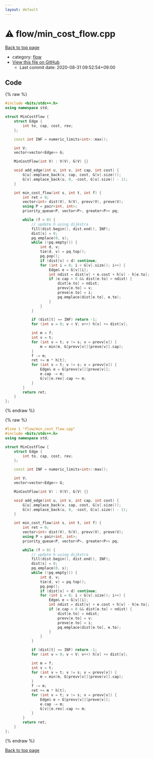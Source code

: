```yaml
---
layout: default
---
```


<!-- mathjax config similar to math.stackexchange -->
<script type="text/javascript" async
  src="https://cdnjs.cloudflare.com/ajax/libs/mathjax/2.7.5/MathJax.js?config=TeX-MML-AM_CHTML">
</script>
<script type="text/x-mathjax-config">
  MathJax.Hub.Config({
    TeX: { equationNumbers: { autoNumber: "AMS" }},
    tex2jax: {
      inlineMath: [ ['$','$'] ],
      processEscapes: true
    },
    "HTML-CSS": { matchFontHeight: false },
    displayAlign: "left",
    displayIndent: "2em"
  });
</script>

<script type="text/javascript" src="https://cdnjs.cloudflare.com/ajax/libs/jquery/3.4.1/jquery.min.js"></script>
<script src="https://cdn.jsdelivr.net/npm/jquery-balloon-js@1.1.2/jquery.balloon.min.js" integrity="sha256-ZEYs9VrgAeNuPvs15E39OsyOJaIkXEEt10fzxJ20+2I=" crossorigin="anonymous"></script>
<script type="text/javascript" src="../../assets/js/copy-button.js"></script>
<link rel="stylesheet" href="../../assets/css/copy-button.css" />


# :warning: flow/min_cost_flow.cpp

<a href="../../index.html">Back to top page</a>

* category: <a href="../../index.html#cff5497121104c2b8e0cb41ed2083a9b">flow</a>
* <a href="{{ site.github.repository_url }}/blob/master/flow/min_cost_flow.cpp">View this file on GitHub</a>
    - Last commit date: 2020-08-31 09:52:54+09:00




## Code

<a id="unbundled"></a>
{% raw %}
```cpp
#include <bits/stdc++.h>
using namespace std;

struct MinCostFlow {
    struct Edge {
        int to, cap, cost, rev;
    };

    const int INF = numeric_limits<int>::max();

    int V;
    vector<vector<Edge>> G;

    MinCostFlow(int V) : V(V), G(V) {}

    void add_edge(int u, int v, int cap, int cost) {
        G[u].emplace_back(v, cap, cost, G[v].size());
        G[v].emplace_back(u, 0, -cost, G[u].size() - 1);
    }

    int min_cost_flow(int s, int t, int f) {
        int ret = 0;
        vector<int> dist(V), h(V), prevv(V), preve(V);
        using P = pair<int, int>;
        priority_queue<P, vector<P>, greater<P>> pq;

        while (f > 0) {
            // update h using dijkstra
            fill(dist.begin(), dist.end(), INF);
            dist[s] = 0;
            pq.emplace(0, s);
            while (!pq.empty()) {
                int d, v;
                tie(d, v) = pq.top();
                pq.pop();
                if (dist[v] < d) continue;
                for (int i = 0; i < G[v].size(); i++) {
                    Edge& e = G[v][i];
                    int ndist = dist[v] + e.cost + h[v] - h[e.to];
                    if (e.cap > 0 && dist[e.to] > ndist) {
                        dist[e.to] = ndist;
                        prevv[e.to] = v;
                        preve[e.to] = i;
                        pq.emplace(dist[e.to], e.to);
                    }
                }
            }

            if (dist[t] == INF) return -1;
            for (int v = 0; v < V; v++) h[v] += dist[v];

            int m = f;
            int v = t;
            for (int v = t; v != s; v = prevv[v]) {
                m = min(m, G[prevv[v]][preve[v]].cap);
            }
            f -= m;
            ret += m * h[t];
            for (int v = t; v != s; v = prevv[v]) {
                Edge& e = G[prevv[v]][preve[v]];
                e.cap -= m;
                G[v][e.rev].cap += m;
            }
        }
        return ret;
    }
};
```
{% endraw %}

<a id="bundled"></a>
{% raw %}
```cpp
#line 1 "flow/min_cost_flow.cpp"
#include <bits/stdc++.h>
using namespace std;

struct MinCostFlow {
    struct Edge {
        int to, cap, cost, rev;
    };

    const int INF = numeric_limits<int>::max();

    int V;
    vector<vector<Edge>> G;

    MinCostFlow(int V) : V(V), G(V) {}

    void add_edge(int u, int v, int cap, int cost) {
        G[u].emplace_back(v, cap, cost, G[v].size());
        G[v].emplace_back(u, 0, -cost, G[u].size() - 1);
    }

    int min_cost_flow(int s, int t, int f) {
        int ret = 0;
        vector<int> dist(V), h(V), prevv(V), preve(V);
        using P = pair<int, int>;
        priority_queue<P, vector<P>, greater<P>> pq;

        while (f > 0) {
            // update h using dijkstra
            fill(dist.begin(), dist.end(), INF);
            dist[s] = 0;
            pq.emplace(0, s);
            while (!pq.empty()) {
                int d, v;
                tie(d, v) = pq.top();
                pq.pop();
                if (dist[v] < d) continue;
                for (int i = 0; i < G[v].size(); i++) {
                    Edge& e = G[v][i];
                    int ndist = dist[v] + e.cost + h[v] - h[e.to];
                    if (e.cap > 0 && dist[e.to] > ndist) {
                        dist[e.to] = ndist;
                        prevv[e.to] = v;
                        preve[e.to] = i;
                        pq.emplace(dist[e.to], e.to);
                    }
                }
            }

            if (dist[t] == INF) return -1;
            for (int v = 0; v < V; v++) h[v] += dist[v];

            int m = f;
            int v = t;
            for (int v = t; v != s; v = prevv[v]) {
                m = min(m, G[prevv[v]][preve[v]].cap);
            }
            f -= m;
            ret += m * h[t];
            for (int v = t; v != s; v = prevv[v]) {
                Edge& e = G[prevv[v]][preve[v]];
                e.cap -= m;
                G[v][e.rev].cap += m;
            }
        }
        return ret;
    }
};

```
{% endraw %}

<a href="../../index.html">Back to top page</a>

